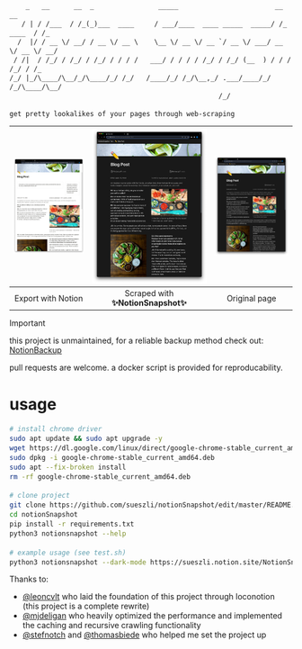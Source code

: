 ```
    _   __      __  _                _____                        __          __
   / | / /___  / /_(_)___  ____     / ___/____  ____ _____  _____/ /_  ____  / /_
  /  |/ / __ \/ __/ / __ \/ __ \    \__ \/ __ \/ __ `/ __ \/ ___/ __ \/ __ \/ __/
 / /|  / /_/ / /_/ / /_/ / / / /   ___/ / / / / /_/ / /_/ (__  ) / / / /_/ / /_
/_/ |_/\____/\__/_/\____/_/ /_/   /____/_/ /_/\__,_/ .___/____/_/ /_/\____/\__/
                                                    /_/

get pretty lookalikes of your pages through web-scraping
```

| <img width="685" src="docs/assets/export.jpeg"> | <img width="685" src="docs/assets/snapshot.jpeg"> | <img width="685" src="docs/assets/original.jpeg"> |
| :---------------------------------------------: | :-----------------------------------------------: | :-----------------------------------------------: |
|               Export with Notion                |        Scraped with **✨NotionSnapshot✨**        |                   Original page                   |

> [!IMPORTANT]  
> this project is unmaintained, for a reliable backup method check out: [NotionBackup](https://github.com/sueszli/notionBackup)
>
> pull requests are welcome. a docker script is provided for reproducability.

# usage

```bash
# install chrome driver
sudo apt update && sudo apt upgrade -y
wget https://dl.google.com/linux/direct/google-chrome-stable_current_amd64.deb
sudo dpkg -i google-chrome-stable_current_amd64.deb
sudo apt --fix-broken install
rm -rf google-chrome-stable_current_amd64.deb

# clone project
git clone https://github.com/sueszli/notionSnapshot/edit/master/README.md
cd notionSnapshot
pip install -r requirements.txt
python3 notionsnapshot --help

# example usage (see test.sh)
python3 notionsnapshot --dark-mode https://sueszli.notion.site/NotionSnapshot-Test-tiny-page-4dfa05657f774b45993542da4a8530c2
```

Thanks to:

-   [@leoncvlt](https://github.com/leoncvlt) who laid the foundation of this project through loconotion (this project is a complete rewrite)
-   [@mjdeligan](https://github.com/MJDeligan) who heavily optimized the performance and implemented the caching and recursive crawling functionality
-   [@stefnotch](https://github.com/stefnotch/) and [@thomasbiede](https://github.com/ThomasBiede) who helped me set the project up
